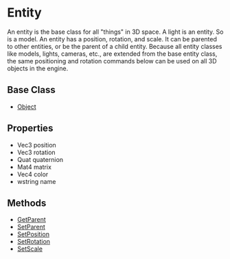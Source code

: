 # Entity
An entity is the base class for all "things" in 3D space. A light is an entity. So is a model. An entity has a position, rotation, and scale. It can be parented to other entities, or be the parent of a child entity. Because all entity classes like models, lights, cameras, etc., are extended from the base entity class, the same positioning and rotation commands below can be used on all 3D objects in the engine.

## Base Class
* [Object](Object)

## Properties
* Vec3 position
* Vec3 rotation
* Quat quaternion
* Mat4 matrix
* Vec4 color
* wstring name

## Methods
* [GetParent](Entity_GetParent)
* [SetParent](Entity_SetParent)
* [SetPosition](Entity_SetPosition)
* [SetRotation](Entity_SetRotation)
* [SetScale](Entity_SetScale)